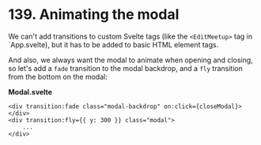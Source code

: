 # 139. Animating the modal

We can't add transitions to custom Svelte tags (like the `<EditMeetup>` tag in `App.svelte), but it has to be added to basic  HTML element tags.

And also, we always want the modal to animate when opening and closing, so let's add a `fade` transition to the modal backdrop, and a `fly` transition from the bottom on the modal:

**Modal.svelte**
```svelte
<div transition:fade class="modal-backdrop" on:click={closeModal}></div>
<div transition:fly={{ y: 300 }} class="modal">
    ...
</div>
```

